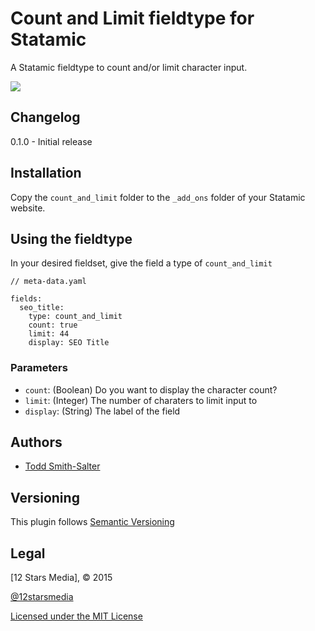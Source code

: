 # Count and Limit fieldtype for Statamic

A Statamic fieldtype to count and/or limit character input.

![](https://dl.dropboxusercontent.com/u/1113046/candidioassets/count_and_limit_screenshot.png)

## Changelog ##

0.1.0 - Initial release

## Installation ##

Copy the `count_and_limit` folder to the `_add_ons` folder of your Statamic website.

## Using the fieldtype ##

In your desired fieldset, give the field a type of `count_and_limit`

```
// meta-data.yaml

fields:
  seo_title:
    type: count_and_limit
    count: true
    limit: 44
    display: SEO Title
```

### Parameters ###

- `count`: (Boolean) Do you want to display the character count?
- `limit`: (Integer) The number of charaters to limit input to
- `display`: (String) The label of the field

## Authors ##

- [Todd Smith-Salter](http://twitter.com/ToddSmithSalter)

## Versioning ##

This plugin follows [Semantic Versioning](http://semver.org/)

## Legal ##

[12 Stars Media], &copy; 2015

[@12starsmedia](http://twitter.com/12starsmedia)

[Licensed under the MIT License](http://www.opensource.org/licenses/mit-license.php)

